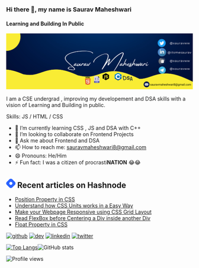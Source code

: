 ### Hi there 👋, my name is Saurav Maheshwari
#### Learning and Building In Public
![Learning and Building In Public](/resources/newbanner.png)

I am a CSE undergrad , improving my developement and DSA skills with a vision of Learning and Building in public. 

Skills:  JS / HTML / CSS

- 🌱 I’m currently learning CSS , JS and DSA with C++ 
- 👯 I’m looking to collaborate on Frontend Projects 
- 💬 Ask me about Frontend and DSA 
- 📫 How to reach me: sauravmaheshwari8@gmail.com 
- 😄 Pronouns: He/Him 
- ⚡ Fun fact: I was a citizen of procrasti**NATION** 😂😂 

## <a href="https://xauravww.hashnode.dev/"><img src="https://github.com/FrancescoXX/FrancescoXX/blob/main/CDyAuTy75.png" title="Hashnode" alt="Hashnode blog" width="25"/></a> Recent articles on Hashnode

 <!-- BLOG-POST-LIST:START -->
- [Position Property in CSS](https://xauravww.hashnode.dev/position-property-in-css)
- [Understand how CSS Units works in a Easy Way](https://xauravww.hashnode.dev/understand-how-css-units-works-in-a-easy-way)
- [Make your Webpage Responsive using CSS Grid Layout](https://xauravww.hashnode.dev/make-your-webpage-responsive-using-css-grid-layout)
- [Read FlexBox before Centering a Div inside another Div](https://xauravww.hashnode.dev/read-flexbox-before-centering-a-div-inside-another-div)
- [Float Property in CSS](https://xauravww.hashnode.dev/float-property-in-css)
<!-- BLOG-POST-LIST:END -->
[<img src='https://cdn.jsdelivr.net/npm/simple-icons@3.0.1/icons/github.svg' alt='github' height='40'>](https://github.com/xauravww)  [<img src='https://cdn.jsdelivr.net/npm/simple-icons@3.0.1/icons/hashnode.svg' alt='dev' height='40'>](xauravww)  [<img src='https://cdn.jsdelivr.net/npm/simple-icons@3.0.1/icons/linkedin.svg' alt='linkedin' height='40'>](https://www.linkedin.com/in/itsmesaurav/)  [<img src='https://cdn.jsdelivr.net/npm/simple-icons@3.0.1/icons/twitter.svg' alt='twitter' height='40'>](https://twitter.com/xauravww)  

[![Top Langs](https://github-readme-stats.vercel.app/api/top-langs/?username=xauravww)](https://github.com/anuraghazra/github-readme-stats)![GitHub stats](https://github-readme-stats.vercel.app/api?username=xauravww&show_icons=true)  

![Profile views](https://gpvc.arturio.dev/xauravww)  
